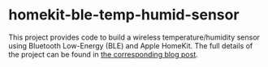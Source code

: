 # homekit-ble-temp-humid-sensor
This project provides code to build a wireless temperature/humidity sensor using Bluetooth Low-Energy (BLE) and Apple HomeKit. The full details of the project can be found in [the corresponding blog post](https://dgross.ca/blog/ble-homekit-sensor-pt1).